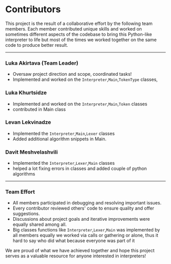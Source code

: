 # Contributors

This project is the result of a collaborative effort by the following team members. Each member contributed unique skills and worked on sometimes different aspects of the codebase to bring this Python-like interpreter to life but most of the times we worked together on the same code to produce better result.

---

### **Luka Akirtava (Team Leader)**  
- Oversaw project direction and scope, coordinated tasks!
- Implemented and worked on the `Interpreter`,`Main`,`TokenType` classes,

### **Luka Khurtsidze**  
- Implemented and worked on the `Interpreter`,`Main`,`Token` classes
- contributed in Main class

### **Levan Lekvinadze**  
- Implemented the `Interpreter`,`Main`,`Lexer` classes
- Added additional algorithm snippets in Main.

### **Davit Meshvelashvili**  
- Implemented the `Interpreter`,`Lexer`,`Main` classes
- helped a lot fixing errors in classes and added couple of python algorithms
  
---

### **Team Effort**  
- All members participated in debugging and resolving important issues.  
- Every contributor reviewed others' code to ensure quality and offer suggestions.  
- Discussions about project goals and iterative improvements were equally shared among all.  
- Big classes functions like `Interpreter`,`Lexer`,`Main` was implemented by all members equally we worked via calls or gathering or alone, thus it hard to say who did what because everyone was part of it 

We are proud of what we have achieved together and hope this project serves as a valuable resource for anyone interested in interpreters!  
